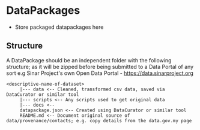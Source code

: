 # DataPackages

- Store packaged datapackages here 

## Structure

A DataPackage should be an independent folder with the following structure; as it will be zipped before being submitted to a Data Portal of any sort e.g Sinar Project's own Open Data Portal - https://data.sinarproject.org

```
<descriptive-name-of-dataset>
     |--- data <-- Cleaned, transformed csv data, saved via DataCurator or similar tool
     |--- scripts <-- Any scripts used to get original data
     |--- docs <--
     datapackage.json <-- Created using DataCurator or similar tool
     README.md <-- Document original source of data/provenance/contacts; e.g. copy details from the data.gov.my page

```